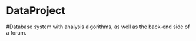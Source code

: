 # DataProject

#Database system with analysis algorithms, as well as the back-end side of a forum. 
